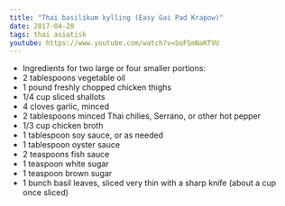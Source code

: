 ```yaml
---
title: "Thai basilikum kylling (Easy Gai Pad Krapow)"
date: 2017-04-20
tags: thai asiatisk
youtube: https://www.youtube.com/watch?v=SoFSmNaKTVU
---
```


- Ingredients for two large or four smaller portions:
- 2 tablespoons vegetable oil
- 1 pound freshly chopped chicken thighs
- 1/4 cup sliced shallots
- 4 cloves garlic, minced
- 2 tablespoons minced Thai chilies, Serrano, or other hot pepper
- 1/3 cup chicken broth
- 1 tablespoon soy sauce, or as needed
- 1 tablespoon oyster sauce
- 2 teaspoons fish sauce
- 1 teaspoon white sugar
- 1 teaspoon brown sugar
- 1 bunch basil leaves, sliced very thin with a sharp knife (about a cup once sliced)
